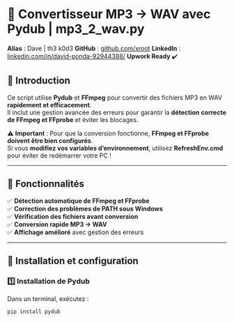 # 🎵 Convertisseur MP3 → WAV avec Pydub | mp3_2_wav.py

**Alias** : Dave | th3 k0d3
**GitHub** : [github.com/xroot](https://github.com/xroot)
**LinkedIn** : [linkedin.com/in/david-ponda-92944388/](https://linkedin.com/in/david-ponda-92944388/)
**Upwork Ready** ✔️  

## 🌟 Introduction
Ce script utilise **Pydub** et **FFmpeg** pour convertir des fichiers MP3 en WAV **rapidement et efficacement**.  
Il inclut une gestion avancée des erreurs pour garantir la **détection correcte de FFmpeg et FFprobe** et éviter les blocages.

⚠️ **Important** : Pour que la conversion fonctionne, **FFmpeg et FFprobe doivent être bien configurés**.  
Si vous **modifiez vos variables d’environnement**, utilisez **RefreshEnv.cmd** pour éviter de redémarrer votre PC !

---

## 🚀 Fonctionnalités
✅ **Détection automatique de FFmpeg et FFprobe**  
✅ **Correction des problèmes de PATH sous Windows**  
✅ **Vérification des fichiers avant conversion**  
✅ **Conversion rapide MP3 → WAV**  
✅ **Affichage amélioré** avec gestion des erreurs  

---

## 🔧 Installation et configuration

### 1️⃣ **Installation de Pydub**
Dans un terminal, exécutez :
```bash
pip install pydub
